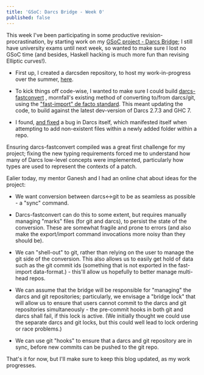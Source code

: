 ```yaml
---
title: 'GSoC: Darcs Bridge - Week 0'
published: false
---
```

This week I've been participating in some productive revision-procrastination,
by starting work on my [GSoC project - Darcs
Bridge](http://wiki.darcs.net/DarcsBridge); I still have university exams until
next week, so wanted to make sure I lost no GSoC time (and besides, Haskell
hacking is much more fun than revising Elliptic curves!).


- First up, I created a darcsden repository, to host my work-in-progress over
  the summer,  [here](http://darcsden.com/owst/darcs-fastconvert-gsoc).
    
- To kick things off code-wise, I wanted to make sure I could build
  [darcs-fastconvert](http://hackage.haskell.org/package/darcs-fastconvert) ,
  mornfall's existing method of converting to/from darcs/git, using the
  ["fast-import" de facto
  standard](http://www.kernel.org/pub/software/scm/git/docs/git-fast-import.html#_input_format).
  This meant updating the code, to build against the latest dev-version of
  Darcs 2.7.3 and GHC 7.
    
- I found, [and fixed](http://bugs.darcs.net/patch609) a bug in Darcs itself,
  which manifested itself when attempting to add non-existent files within a
  newly added folder within a repo.
    
Ensuring darcs-fastconvert compiled was a great first challenge for my project;
fixing the new typing requirements forced me to understand how many of Darcs
low-level concepts were implemented, particularly how types are used to
represent the contexts of a patch.

Ealier today, my mentor Ganesh and I had an online chat about ideas for the
project:

- We want conversion between darcs<->git to be as seamless as possible - a
  "sync" command.
        
- Darcs-fastconvert can do this to some extent, but requires manually managing
  "marks" files (for git and darcs), to persist the state of the conversion.
  These are somewhat fragile and prone to errors (and also make the
  export/import command invocations more noisy than they should be).

- We can "shell-out" to git, rather than relying on the user to manage the git
  side of the conversion. This also allows us to easily get hold of data such
  as the git commit ids (something that is not exported in the fast-import
  data-format.) - this'll allow us hopefully to better manage multi-head repos.

- We can assume that the bridge will be responsible for "managing" the darcs
  and git repositories; particularly, we envisage a "bridge lock" that will
  allow us to ensure that users cannot commit to the darcs and git repositories
  simultaneously - the pre-commit hooks in both git and darcs shall fail, if
  this lock is active. (We initially thought we could use the separate darcs
  and git locks, but this could well lead to lock ordering or race problems.)

- We can use git "hooks" to ensure that a darcs and git repository are in sync,
  before new commits can be pushed to the git repo.

That's it for now, but I'll make sure to keep this blog updated, as my work
progresses.
